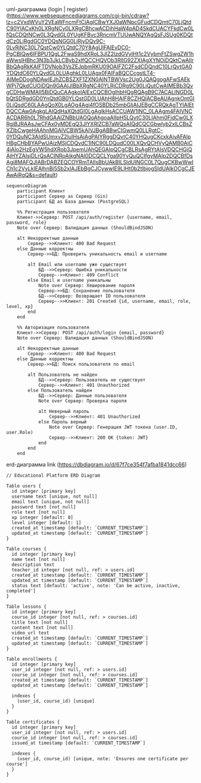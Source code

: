 uml-диаграмма {login | register} (https://www.websequencediagrams.com/cgi-bin/cdraw?lz=c2VxdWVuY2VEaWFncmFtCiAgICBwYXJ0aWNpcGFudCDQmtC70LjQtdC90YIACxKh0LXRgNCy0LXRgCBhcwACDihHaW4pAD4SkdCUACYFkdCw0LfQsCDQtNCw0L3QvdGL0YUgKFBvc3RncmVTUUwANQYAgQsFJSUg0KDQtdCz0LjRgdGC0YDQsNGG0LjRjyDQv9C-0LvRjNC30L7QstCw0YLQtdC70Y8AgUIFAIEvDC0-PgCBIQw6IFBPU1QgL2FwaS9hdXRoL3JlZ2lzdGVyIHt1c2VybmFtZSwgZW1haWwsIHBhc3N3b3JkLCByb2xlfQCCHQVOb3RlIG92ZXIAgXYNOiDQktCwAIIrBbQAgRkKAIFTDVNob3VsZEJpbmRKU09OAIFZC2FsdCDQndC10LrQvtGA0YDQtdC60YLQvdGL0LUAghkL0LUAgx0FAIFaBQCCcgstLT4-AIMeDDogNDAwIEJhZCBSZXF1ZXN0AINTBWVsc2Ug0JQAQgogAFwSAEkWPj7QkdCUOiDQn9GAAIJlBbXRgNC40YLRjCDRg9C90LjQutCwAIMEBb3QvgCDHwWMAII5BiDQuCAAgkoIAIExCQCBOglhbHQgRQAgB9C7ACALINGD0LbQtSDRgdGD0YnQtdGB0YLQstGD0LUAhH8HAIF8CZHQlACBeAUAgnkOntGI0LjQsdC60LAAgQoX0LgAOg4Agi4fOSBDb25mbGljAIJEBgCCRQkAgTYIAIEtDQCCAw0AgkgLAIQdHaXQtdGI0LgAglkHsACCUAW1INC_0LAAgm4FAIVNCACDAR6h0L7RhdGAAIZNBbUAOQoAhgoaAIIpH5LQvtC30LIAhm0FidCw0LXRgiBJRAAsJwCFAx0yMDEgQ3JlYXRlZCB7aWQsAIQdCQCGbwlyb2xlLCBsZXZlbCwgeHAAhnMGAIVCBW5kAIVJBgABBwCIGwmQ0LLRgtC-0YDQuNC3AIdSUmxvZ2luIHsAiAgPAIYRggDQvtC40YHQugCKcxkAiyAFAIpHBgCHbBYAPwUAizMSjCDQvdC1INC90LDQudC00LXQvQCHVyQAMB0AiC4iAIo2HzEgVW5hdXRob3JpemUAhQEGAIpQCgCBLRsAgRYtAIsVDQCHGiQAjHYZAIsjDLrQsACINRoAikgNAI0DCQCLYga90YvQuQCIfgyMAIp2DQCBfDsAgi8MAFQJIABrDABZEQCOYRmTAIlsBbUAkBILSldUINGC0L7QugCKBwWwICh1c2VyLklEAIhnBi5Sb2xlAJEbBgCJCywwIE9LIHt0b2tlbjogSldUAIkOCgCJEAwAiRgQ&s=default)
```
sequenceDiagram
    participant Клиент
    participant Сервер as Сервер (Gin)
    participant БД as База данных (PostgreSQL)
    
    %% Регистрация пользователя
    Клиент->>Сервер: POST /api/auth/register {username, email, password, role}
    Note over Сервер: Валидация данных (ShouldBindJSON)
    
    alt Некорректные данные
        Сервер-->>Клиент: 400 Bad Request
    else Данные корректны
        Сервер->>БД: Проверить уникальность email и username
        
        alt Email или username уже существует
            БД-->>Сервер: Ошибка уникальности
            Сервер-->>Клиент: 409 Conflict
        else Email и username уникальны
            Note over Сервер: Хеширование пароля
            Сервер->>БД: Сохранение пользователя
            БД-->>Сервер: Возвращает ID пользователя
            Сервер-->>Клиент: 201 Created {id, username, email, role, level, xp}
        end
    end
    
    %% Авторизация пользователя
    Клиент->>Сервер: POST /api/auth/login {email, password}
    Note over Сервер: Валидация данных (ShouldBindJSON)
    
    alt Некорректные данные
        Сервер-->>Клиент: 400 Bad Request
    else Данные корректны
        Сервер->>БД: Поиск пользователя по email
        
        alt Пользователь не найден
            БД-->>Сервер: Пользователь не существует
            Сервер-->>Клиент: 401 Unauthorized
        else Пользователь найден
            БД-->>Сервер: Данные пользователя
            Note over Сервер: Проверка пароля
            
            alt Неверный пароль
                Сервер-->>Клиент: 401 Unauthorized
            else Пароль верный
                Note over Сервер: Генерация JWT токена (user.ID, user.Role)
                Сервер-->>Клиент: 200 OK {token: JWT}
            end
        end
    end
```    
erd-диаграмма link (https://dbdiagram.io/d/67f7ce354f7afba1841dcc66)
```
// Educational Platform ERD Diagram

Table users {
  id integer [primary key]
  username text [unique, not null]
  email text [unique, not null]
  password text [not null]
  role text [not null]
  xp integer [default: 0]
  level integer [default: 1]
  created_at timestamp [default: `CURRENT_TIMESTAMP`]
  updated_at timestamp [default: `CURRENT_TIMESTAMP`]
}

Table courses {
  id integer [primary key]
  name text [not null]
  description text
  teacher_id integer [not null, ref: > users.id]
  created_at timestamp [default: `CURRENT_TIMESTAMP`]
  updated_at timestamp [default: `CURRENT_TIMESTAMP`]
  status text [default: 'active', note: 'Can be active, inactive, completed']
}

Table lessons {
  id integer [primary key]
  course_id integer [not null, ref: > courses.id]
  title text [not null]
  content text [not null]
  video_url text
  created_at timestamp [default: `CURRENT_TIMESTAMP`]
  updated_at timestamp [default: `CURRENT_TIMESTAMP`]
}

Table enrollments {
  id integer [primary key]
  user_id integer [not null, ref: > users.id]
  course_id integer [not null, ref: > courses.id]
  created_at timestamp [default: `CURRENT_TIMESTAMP`]
  updated_at timestamp [default: `CURRENT_TIMESTAMP`]
  
  indexes {
    (user_id, course_id) [unique]
  }
}

Table certificates {
  id integer [primary key]
  user_id integer [not null, ref: > users.id]
  course_id integer [not null, ref: > courses.id]
  issued_at timestamp [default: `CURRENT_TIMESTAMP`]
  
  indexes {
    (user_id, course_id) [unique, note: 'Ensures one certificate per course']
  }
}
```
